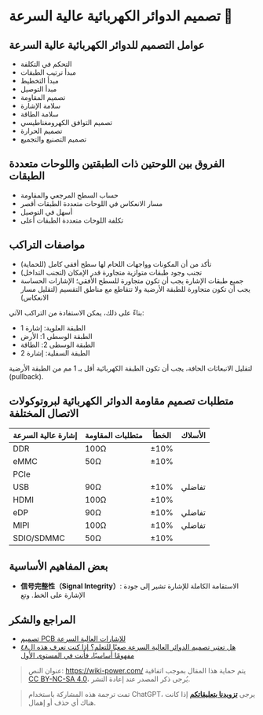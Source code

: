 # تصميم الدوائر الكهربائية عالية السرعة 🚧

## عوامل التصميم للدوائر الكهربائية عالية السرعة

- التحكم في التكلفة
- مبدأ ترتيب الطبقات
- مبدأ التخطيط
- مبدأ التوصيل
- تصميم المقاومة
- سلامة الإشارة
- سلامة الطاقة
- تصميم التوافق الكهرومغناطيسي
- تصميم الحرارة
- تصميم التصنيع والتجميع

## الفروق بين اللوحتين ذات الطبقتين واللوحات متعددة الطبقات

- حساب السطح المرجعي والمقاومة
- مسار الانعكاس في اللوحات متعددة الطبقات أقصر
- أسهل في التوصيل
- تكلفة اللوحات متعددة الطبقات أعلى

## مواصفات التراكب

- تأكد من أن المكونات وواجهات اللحام لها سطح أفقي كامل (للحماية)
- تجنب وجود طبقات متوازية متجاورة قدر الإمكان (لتجنب التداخل)
- جميع طبقات الإشارة يجب أن تكون متجاورة للسطح الأفقي؛ الإشارات الحساسة يجب أن تكون متجاورة للطبقة الأرضية ولا تتقاطع مع مناطق التقسيم (لتقليل مسار الانعكاس)

بناءً على ذلك، يمكن الاستفادة من التراكب الآتي:

- الطبقة العلوية: إشارة 1
- الطبقة الوسطى 1: الأرض
- الطبقة الوسطى 2: الطاقة
- الطبقة السفلية: إشارة 2

لتقليل الانبعاثات الحافة، يجب أن تكون الطبقة الكهربائية أقل بـ 1 مم من الطبقة الأرضية (pullback).

## متطلبات تصميم مقاومة الدوائر الكهربائية لبروتوكولات الاتصال المختلفة

| إشارة عالية السرعة | متطلبات المقاومة | الخطأ | الأسلاك |
| ------------------ | ----------------- | ------ | ------- |
| DDR                | 100Ω              | ±10%   |         |
| eMMC               | 50Ω               | ±10%   |         |
| PCIe               |                   |        |         |
| USB                | 90Ω               | ±10%   | تفاضلي |
| HDMI               | 100Ω              | ±10%   |         |
| eDP                | 90Ω               | ±10%   | تفاضلي |
| MIPI               | 100Ω              | ±10%   | تفاضلي |
| SDIO/SDMMC         | 50Ω               | ±10%   |         |

## بعض المفاهيم الأساسية

- **信号完整性（Signal Integrity）**: الاستقامة الكاملة للإشارة تشير إلى جودة الإشارة على الخط. وتع

## المراجع والشكر

- [تصميم PCB للإشارات العالية السرعة](https://blog.infonet.io/2021/04/04/%E9%AB%98%E9%80%9F%E4%BF%A1%E5%8F%B7PCB%E8%AE%BE%E8%AE%A1/)
- [هل تعتبر تصميم الدوائر العالية السرعة صعبًا للتعلم؟ إذا كنت تعرف هذه ال٤٨ مفهومًا أساسيًا، فأنت في المستوى الأول](http://murata.eetrend.com/article/2019-07/1002919.html)

> عنوان النص: <https://wiki-power.com/>
> يتم حماية هذا المقال بموجب اتفاقية [CC BY-NC-SA 4.0](https://creativecommons.org/licenses/by/4.0/deed.zh)، يُرجى ذكر المصدر عند إعادة النشر.

> تمت ترجمة هذه المشاركة باستخدام ChatGPT، يرجى [**تزويدنا بتعليقاتكم**](https://github.com/linyuxuanlin/Wiki_MkDocs/issues/new) إذا كانت هناك أي حذف أو إهمال.